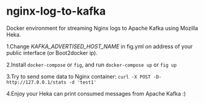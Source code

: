 # nginx-log-to-kafka
Docker environment for streaming Nginx logs to Apache Kafka using Mozilla Heka.

1.Change *KAFKA_ADVERTISED_HOST_NAME* in fig.yml on address of your public interface (or Boot2docker ip).

2.Install `docker-compose` or `fig`, and run `docker-compose up` or `fig up`

3.Try to send some data to Nginx container: `curl -X POST -D- http://127.0.0.1/stats -d 'test1'`

4.Enjoy your Heka can print consumed messages from Apache Kafka :)
